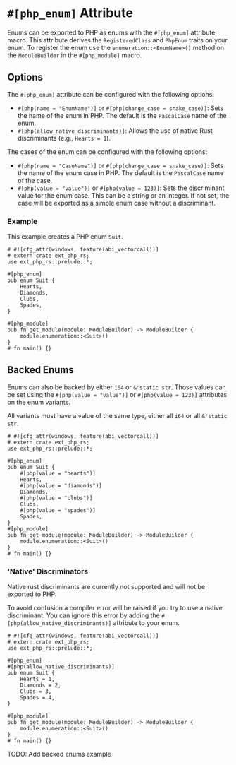 # `#[php_enum]` Attribute

Enums can be exported to PHP as enums with the `#[php_enum]` attribute macro.
This attribute derives the `RegisteredClass` and `PhpEnum` traits on your enum.
To register the enum use the `enumeration::<EnumName>()` method on the `ModuleBuilder`
in the `#[php_module]` macro.

## Options

The `#[php_enum]` attribute can be configured with the following options:
- `#[php(name = "EnumName")]` or `#[php(change_case = snake_case)]`: Sets the name of the enum in PHP.
  The default is the `PascalCase` name of the enum.
- `#[php(allow_native_discriminants)]`: Allows the use of native Rust discriminants (e.g., `Hearts = 1`).

The cases of the enum can be configured with the following options:
- `#[php(name = "CaseName")]` or `#[php(change_case = snake_case)]`: Sets the name of the enum case in PHP.
  The default is the `PascalCase` name of the case.
- `#[php(value = "value")]` or `#[php(value = 123)]`: Sets the discriminant value for the enum case.
  This can be a string or an integer. If not set, the case will be exported as a simple enum case without a discriminant.

### Example

This example creates a PHP enum `Suit`.

```rust,no_run
# #![cfg_attr(windows, feature(abi_vectorcall))]
# extern crate ext_php_rs;
use ext_php_rs::prelude::*;

#[php_enum]
pub enum Suit {
    Hearts,
    Diamonds,
    Clubs,
    Spades,
}

#[php_module]
pub fn get_module(module: ModuleBuilder) -> ModuleBuilder {
    module.enumeration::<Suit>()
}
# fn main() {}
```

## Backed Enums
Enums can also be backed by either `i64` or `&'static str`. Those values can be set using the
`#[php(value = "value")]` or `#[php(value = 123)]` attributes on the enum variants.

All variants must have a value of the same type, either all `i64` or all `&'static str`.

```rust,no_run
# #![cfg_attr(windows, feature(abi_vectorcall))]
# extern crate ext_php_rs;
use ext_php_rs::prelude::*;

#[php_enum]
pub enum Suit {
    #[php(value = "hearts")]
    Hearts,
    #[php(value = "diamonds")]
    Diamonds,
    #[php(value = "clubs")]
    Clubs,
    #[php(value = "spades")]
    Spades,
}
#[php_module]
pub fn get_module(module: ModuleBuilder) -> ModuleBuilder {
    module.enumeration::<Suit>()
}
# fn main() {}
```

### 'Native' Discriminators
Native rust discriminants are currently not supported and will not be exported to PHP.

To avoid confusion a compiler error will be raised if you try to use a native discriminant.
You can ignore this error by adding the `#[php(allow_native_discriminants)]` attribute to your enum.

```rust,no_run
# #![cfg_attr(windows, feature(abi_vectorcall))]
# extern crate ext_php_rs;
use ext_php_rs::prelude::*;

#[php_enum]
#[php(allow_native_discriminants)]
pub enum Suit {
    Hearts = 1,
    Diamonds = 2,
    Clubs = 3,
    Spades = 4,
}

#[php_module]
pub fn get_module(module: ModuleBuilder) -> ModuleBuilder {
    module.enumeration::<Suit>()
}
# fn main() {}
```


TODO: Add backed enums example
